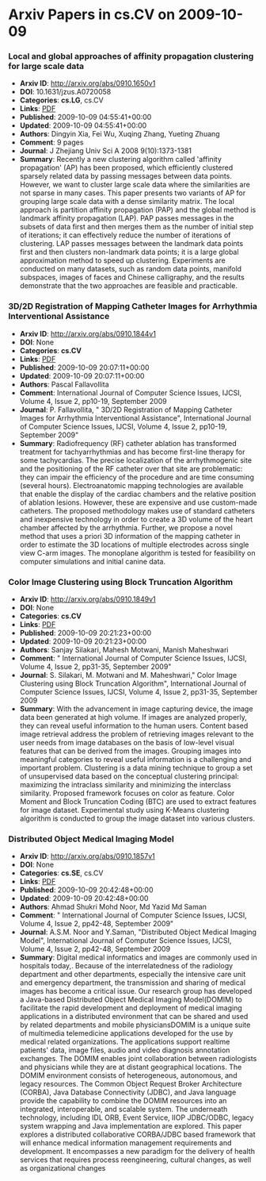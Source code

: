 # Arxiv Papers in cs.CV on 2009-10-09
### Local and global approaches of affinity propagation clustering for large scale data
- **Arxiv ID**: http://arxiv.org/abs/0910.1650v1
- **DOI**: 10.1631/jzus.A0720058
- **Categories**: **cs.LG**, cs.CV
- **Links**: [PDF](http://arxiv.org/pdf/0910.1650v1)
- **Published**: 2009-10-09 04:55:41+00:00
- **Updated**: 2009-10-09 04:55:41+00:00
- **Authors**: Dingyin Xia, Fei Wu, Xuqing Zhang, Yueting Zhuang
- **Comment**: 9 pages
- **Journal**: J Zhejiang Univ Sci A 2008 9(10):1373-1381
- **Summary**: Recently a new clustering algorithm called 'affinity propagation' (AP) has been proposed, which efficiently clustered sparsely related data by passing messages between data points. However, we want to cluster large scale data where the similarities are not sparse in many cases. This paper presents two variants of AP for grouping large scale data with a dense similarity matrix. The local approach is partition affinity propagation (PAP) and the global method is landmark affinity propagation (LAP). PAP passes messages in the subsets of data first and then merges them as the number of initial step of iterations; it can effectively reduce the number of iterations of clustering. LAP passes messages between the landmark data points first and then clusters non-landmark data points; it is a large global approximation method to speed up clustering. Experiments are conducted on many datasets, such as random data points, manifold subspaces, images of faces and Chinese calligraphy, and the results demonstrate that the two approaches are feasible and practicable.



### 3D/2D Registration of Mapping Catheter Images for Arrhythmia Interventional Assistance
- **Arxiv ID**: http://arxiv.org/abs/0910.1844v1
- **DOI**: None
- **Categories**: **cs.CV**
- **Links**: [PDF](http://arxiv.org/pdf/0910.1844v1)
- **Published**: 2009-10-09 20:07:11+00:00
- **Updated**: 2009-10-09 20:07:11+00:00
- **Authors**: Pascal Fallavollita
- **Comment**: International Journal of Computer Science Issues, IJCSI, Volume 4,
  Issue 2, pp10-19, September 2009
- **Journal**: P. Fallavollita, " 3D/2D Registration of Mapping Catheter Images
  for Arrhythmia Interventional Assistance", International Journal of Computer
  Science Issues, IJCSI, Volume 4, Issue 2, pp10-19, September 2009"
- **Summary**: Radiofrequency (RF) catheter ablation has transformed treatment for tachyarrhythmias and has become first-line therapy for some tachycardias. The precise localization of the arrhythmogenic site and the positioning of the RF catheter over that site are problematic: they can impair the efficiency of the procedure and are time consuming (several hours). Electroanatomic mapping technologies are available that enable the display of the cardiac chambers and the relative position of ablation lesions. However, these are expensive and use custom-made catheters. The proposed methodology makes use of standard catheters and inexpensive technology in order to create a 3D volume of the heart chamber affected by the arrhythmia. Further, we propose a novel method that uses a priori 3D information of the mapping catheter in order to estimate the 3D locations of multiple electrodes across single view C-arm images. The monoplane algorithm is tested for feasibility on computer simulations and initial canine data.



### Color Image Clustering using Block Truncation Algorithm
- **Arxiv ID**: http://arxiv.org/abs/0910.1849v1
- **DOI**: None
- **Categories**: **cs.CV**
- **Links**: [PDF](http://arxiv.org/pdf/0910.1849v1)
- **Published**: 2009-10-09 20:21:23+00:00
- **Updated**: 2009-10-09 20:21:23+00:00
- **Authors**: Sanjay Silakari, Mahesh Motwani, Manish Maheshwari
- **Comment**: " International Journal of Computer Science Issues, IJCSI, Volume 4,
  Issue 2, pp31-35, September 2009"
- **Journal**: S. Silakari, M. Motwani and M. Maheshwari," Color Image Clustering
  using Block Truncation Algorithm", International Journal of Computer Science
  Issues, IJCSI, Volume 4, Issue 2, pp31-35, September 2009
- **Summary**: With the advancement in image capturing device, the image data been generated at high volume. If images are analyzed properly, they can reveal useful information to the human users. Content based image retrieval address the problem of retrieving images relevant to the user needs from image databases on the basis of low-level visual features that can be derived from the images. Grouping images into meaningful categories to reveal useful information is a challenging and important problem. Clustering is a data mining technique to group a set of unsupervised data based on the conceptual clustering principal: maximizing the intraclass similarity and minimizing the interclass similarity. Proposed framework focuses on color as feature. Color Moment and Block Truncation Coding (BTC) are used to extract features for image dataset. Experimental study using K-Means clustering algorithm is conducted to group the image dataset into various clusters.



### Distributed Object Medical Imaging Model
- **Arxiv ID**: http://arxiv.org/abs/0910.1857v1
- **DOI**: None
- **Categories**: **cs.SE**, cs.CV
- **Links**: [PDF](http://arxiv.org/pdf/0910.1857v1)
- **Published**: 2009-10-09 20:42:48+00:00
- **Updated**: 2009-10-09 20:42:48+00:00
- **Authors**: Ahmad Shukri Mohd Noor, Md Yazid Md Saman
- **Comment**: " International Journal of Computer Science Issues, IJCSI, Volume 4,
  Issue 2, pp42-48, September 2009"
- **Journal**: A.S.M. Noor and Y.Saman, "Distributed Object Medical Imaging
  Model", International Journal of Computer Science Issues, IJCSI, Volume 4,
  Issue 2, pp42-48, September 2009
- **Summary**: Digital medical informatics and images are commonly used in hospitals today,. Because of the interrelatedness of the radiology department and other departments, especially the intensive care unit and emergency department, the transmission and sharing of medical images has become a critical issue. Our research group has developed a Java-based Distributed Object Medical Imaging Model(DOMIM) to facilitate the rapid development and deployment of medical imaging applications in a distributed environment that can be shared and used by related departments and mobile physiciansDOMIM is a unique suite of multimedia telemedicine applications developed for the use by medical related organizations. The applications support realtime patients' data, image files, audio and video diagnosis annotation exchanges. The DOMIM enables joint collaboration between radiologists and physicians while they are at distant geographical locations. The DOMIM environment consists of heterogeneous, autonomous, and legacy resources. The Common Object Request Broker Architecture (CORBA), Java Database Connectivity (JDBC), and Java language provide the capability to combine the DOMIM resources into an integrated, interoperable, and scalable system. The underneath technology, including IDL ORB, Event Service, IIOP JDBC/ODBC, legacy system wrapping and Java implementation are explored. This paper explores a distributed collaborative CORBA/JDBC based framework that will enhance medical information management requirements and development. It encompasses a new paradigm for the delivery of health services that requires process reengineering, cultural changes, as well as organizational changes



